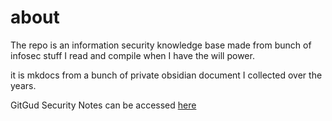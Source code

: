 # about

The repo is an information security knowledge base made from bunch of infosec stuff I read and compile when I have the will power.

it is mkdocs from a bunch of private obsidian document I collected over the years.

GitGud Security Notes can be accessed [here](https://gg.aldosimon.com)